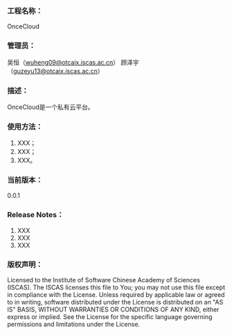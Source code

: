 ### 工程名称：
OnceCloud
### 管理员：
吴恒（wuheng09@otcaix.iscas.ac.cn）
顾泽宇（guzeyu13@otcaix.iscas.ac.cn）
### 描述：
OnceCloud是一个私有云平台。
### 使用方法：
1. XXX；
2. XXX；
3. XXX。

### 当前版本：
0.0.1
### Release Notes：
1. XXX
2. XXX
3. XXX

### 版权声明：
Licensed to the Institute of Software Chinese Academy of Sciences (ISCAS). The ISCAS licenses this file to You; you may not use this file except in compliance with the License. Unless required by applicable law or agreed to in writing, software distributed under the License is distributed on an "AS IS" BASIS, WITHOUT WARRANTIES OR CONDITIONS OF ANY KIND, either express or implied. See the License for the specific language governing permissions and limitations under the License.
